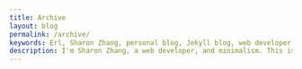 ```yaml
---
title: Archive
layout: blog
permalink: /archive/
keywords: Erl, Sharon Zhang, personal blog, Jekyll blog, web developer
description: I'm Sharon Zhang, a web developer, and minimalism. This is my blog about programming, developing and minimal lifestyle.
---
```

